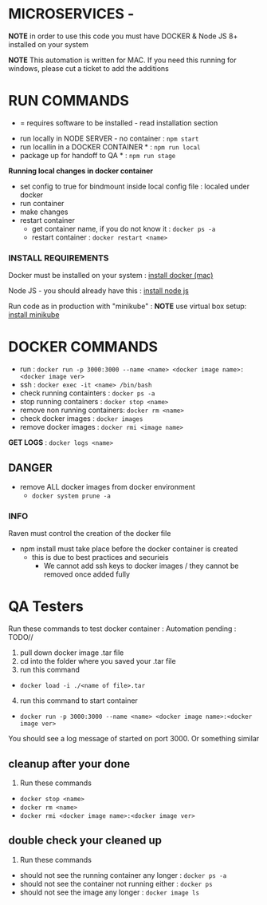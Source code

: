 # MICROSERVICES - 
**NOTE** in order to use this code you must have DOCKER & Node JS 8+ installed on your system

**NOTE** This automation is written for MAC. If you need this running for windows, please cut a ticket to add the additions

# RUN COMMANDS
* = requires software to be installed - read installation section
- run locally in NODE SERVER - no container : `npm start`
- run locallin in a DOCKER CONTAINER * : `npm run local`
- package up for handoff to QA * : `npm run stage`

**Running local changes in docker container**
- set config to true for bindmount inside local config file : localed under docker
- run container
- make changes
- restart container
  - get container name, if you do not know it : `docker ps -a`
  - restart container : `docker restart <name>`

### INSTALL REQUIREMENTS
Docker must be installed on your system : [install docker (mac)](https://docs.docker.com/docker-for-mac/install/)

Node JS - you should already have this : [install node js](https://nodejs.org/en/download/)

Run code as in production with "minikube" : **NOTE** use virtual box setup: [install minikube](https://kubernetes.io/docs/tasks/tools/install-minikube/)

# DOCKER COMMANDS
- run : `docker run -p 3000:3000 --name <name> <docker image name>:<docker image ver>`
- ssh : `docker exec -it <name> /bin/bash`
- check running containters : `docker ps -a`
- stop running containers : `docker stop <name>`
- remove non running containers: `docker rm <name>`
- check docker images : `docker images`
- remove docker images : `docker rmi <image name>`

**GET LOGS** : `docker logs <name>`

## DANGER
- remove ALL docker images from docker environment
  - `docker system prune -a`
  
### INFO
Raven must control the creation of the docker file
- npm install must take place before the docker container is created
  - this is due to best practices and securieis
    - We cannot add ssh keys to docker images / they cannot be removed once added fully
    

# QA Testers 
Run these commands to test docker container : Automation pending : TODO//

1. pull down docker image .tar file
2. cd into the folder where you saved your .tar file
3. run this command
- `docker load -i ./<name of file>.tar`
4. run this command to start container
- `docker run -p 3000:3000 --name <name> <docker image name>:<docker image ver>`

You should see a log message of started on port 3000. Or something similar

## cleanup after your done
1. Run these commands
- `docker stop <name>`
- `docker rm <name>`
- `docker rmi <docker image name>:<docker image ver>`

## double check your cleaned up
1. Run these commands
- should not see the running container any longer : `docker ps -a`
- should not see the container not running either : `docker ps`
- should not see the image any longer : `docker image ls` 